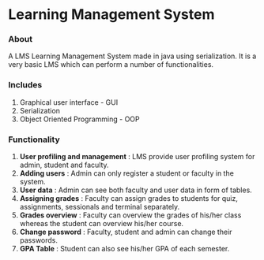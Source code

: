 # Learning Management System
### About
A LMS Learning Management System made in java using serialization. It is a very basic LMS which can perform a number of functionalities.

### Includes
1. Graphical user interface - GUI
2. Serialization
3. Object Oriented Programming - OOP

### Functionality
1. __User profiling and management__ : LMS provide user profiling system for admin, student and faculty.
2. __Adding users__ : Admin can only register a student or faculty in the system.
3. __User data__ : Admin can see both faculty and user data in form of tables.
4. __Assigning grades__ : Faculty can assign grades to students for quiz, assignments, sessionals and terminal separately.
5. __Grades overview__ : Faculty can overview the grades of his/her class whereas the student can overview his/her course.
6. __Change password__ : Faculty, student and admin can change their passwords.
7. __GPA Table__ : Student can also see his/her GPA of each semester.
